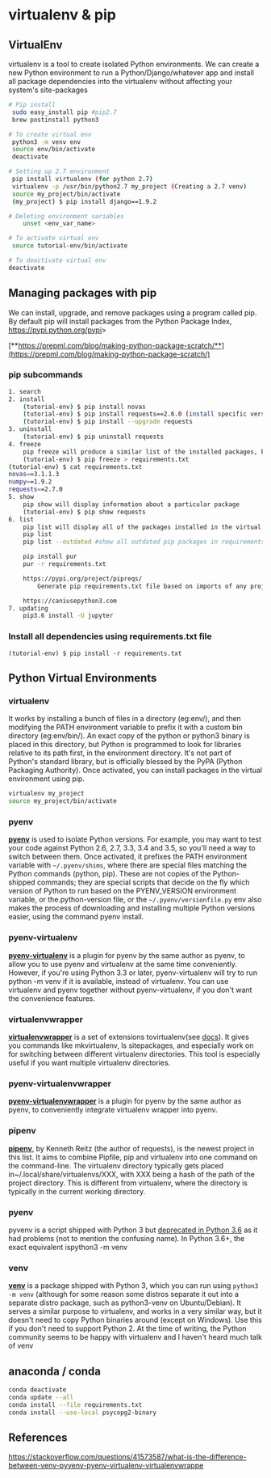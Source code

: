 # virtualenv & pip

## VirtualEnv

virtualenv is a tool to create isolated Python environments. We can create a new Python environment to run a Python/Django/whatever app and install all package dependencies into the virtualenv without affecting your system's site-packages

```bash
# Pip install
 sudo easy_install pip #pip2.7
 brew postinstall python3

# To create virtual env
 python3 -m venv env
 source env/bin/activate
 deactivate

# Setting up 2.7 environment
 pip install virtualenv (for python 2.7)
 virtualenv -p /usr/bin/python2.7 my_project (Creating a 2.7 venv)
 source my_project/bin/activate
 (my_project) $ pip install django==1.9.2

# Deleting environment variables
    unset <env_var_name>

# To activate virtual env
 source tutorial-env/bin/activate

# To deactivate virtual env
deactivate
```

## Managing packages with pip

We can install, upgrade, and remove packages using a program called pip. By default pip will install packages from the Python Package Index, <https://pypi.python.org/pypi>>

[**https://prepml.com/blog/making-python-package-scratch/**](https://prepml.com/blog/making-python-package-scratch/)

### pip subcommands

```bash
1. search
2. install
    (tutorial-env) $ pip install novas
    (tutorial-env) $ pip install requests==2.6.0 (install specific version)
    (tutorial-env) $ pip install --upgrade requests
3. uninstall
    (tutorial-env) $ pip uninstall requests
4. freeze
    pip freeze will produce a similar list of the installed packages, but the output uses the format that pip install expects. A common convention is to put this list in a requirements.txt file:
    (tutorial-env) $ pip freeze > requirements.txt
(tutorial-env) $ cat requirements.txt
novas==3.1.1.3
numpy==1.9.2
requests==2.7.0
5. show
    pip show will display information about a particular package
    (tutorial-env) $ pip show requests
6. list
    pip list will display all of the packages installed in the virtual environment
    pip list
    pip list --outdated #show all outdated pip packages in requirements.txt

    pip install pur
    pur -r requirements.txt

    https://pypi.org/project/pipreqs/
        Generate pip requirements.txt file based on imports of any project

    https://caniusepython3.com
7. updating
    pip3.6 install -U jupyter
```

### Install all dependencies using requirements.txt file

`(tutorial-env) $ pip install -r requirements.txt`

## Python Virtual Environments

### virtualenv

It works by installing a bunch of files in a directory (eg:env/), and then modifying the PATH environment variable to prefix it with a custom bin directory (eg:env/bin/). An exact copy of the python or python3 binary is placed in this directory, but Python is programmed to look for libraries relative to its path first, in the environment directory. It's not part of Python's standard library, but is officially blessed by the PyPA (Python Packaging Authority). Once activated, you can install packages in the virtual environment using pip.

```bash
virtualenv my_project
source my_project/bin/activate
```

### pyenv

[**pyenv**](https://github.com/yyuu/pyenv) is used to isolate Python versions. For example, you may want to test your code against Python 2.6, 2.7, 3.3, 3.4 and 3.5, so you'll need a way to switch between them. Once activated, it prefixes the PATH environment variable with `~/.pyenv/shims`, where there are special files matching the Python commands (python, pip). These are not copies of the Python-shipped commands; they are special scripts that decide on the fly which version of Python to run based on the PYENV_VERSION environment variable, or the.python-version file, or the `~/.pyenv/versionfile.py` env also makes the process of downloading and installing multiple Python versions easier, using the command pyenv install.

### pyenv-virtualenv

[**pyenv-virtualenv**](https://github.com/yyuu/pyenv-virtualenv) is a plugin for pyenv by the same author as pyenv, to allow you to use pyenv and virtualenv at the same time conveniently. However, if you're using Python 3.3 or later, pyenv-virtualenv will try to run python -m venv if it is available, instead of virtualenv. You can use virtualenv and pyenv together without pyenv-virtualenv, if you don't want the convenience features.

### virtualenvwrapper

[**virtualenvwrapper**](https://pypi.python.org/pypi/virtualenvwrapper) is a set of extensions tovirtualenv(see [docs](http://virtualenvwrapper.readthedocs.io/en/latest/)). It gives you commands like mkvirtualenv, ls sitepackages, and especially work on for switching between different virtualenv directories. This tool is especially useful if you want multiple virtualenv directories.

### pyenv-virtualenvwrapper

[**pyenv-virtualenvwrapper**](https://github.com/yyuu/pyenv-virtualenvwrapper) is a plugin for pyenv by the same author as pyenv, to conveniently integrate virtualenv wrapper into pyenv.

### pipenv

[**pipenv**](https://pypi.python.org/pypi/pipenv), by Kenneth Reitz (the author of requests), is the newest project in this list. It aims to combine Pipfile, pip and virtualenv into one command on the command-line. The virtualenv directory typically gets placed in~/.local/share/virtualenvs/XXX, with XXX being a hash of the path of the project directory. This is different from virtualenv, where the directory is typically in the current working directory.

### pyenv

pyvenv is a script shipped with Python 3 but [deprecated in Python 3.6](https://docs.python.org/dev/whatsnew/3.6.html#id8) as it had problems (not to mention the confusing name). In Python 3.6+, the exact equivalent ispython3 -m venv

### venv

[**venv**](https://docs.python.org/3/library/venv.html) is a package shipped with Python 3, which you can run using `python3 -m venv` (although for some reason some distros separate it out into a separate distro package, such as python3-venv on Ubuntu/Debian). It serves a similar purpose to virtualenv, and works in a very similar way, but it doesn't need to copy Python binaries around (except on Windows). Use this if you don't need to support Python 2. At the time of writing, the Python community seems to be happy with virtualenv and I haven't heard much talk of venv

## anaconda / conda

```bash
conda deactivate
conda update --all
conda install --file requirements.txt
conda install --use-local psycopg2-binary
```

## References

<https://stackoverflow.com/questions/41573587/what-is-the-difference-between-venv-pyvenv-pyenv-virtualenv-virtualenvwrappe>
